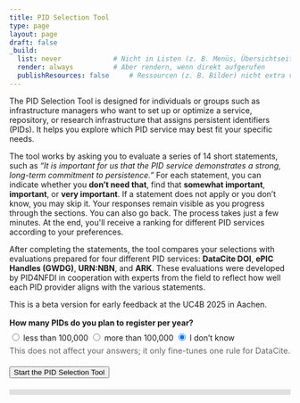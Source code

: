 ```yaml
---
title: PID Selection Tool
type: page
layout: page
draft: false
_build:
  list: never             # Nicht in Listen (z. B. Menüs, Übersichtseiten)
  render: always          # Aber rendern, wenn direkt aufgerufen
  publishResources: false     # Ressourcen (z. B. Bilder) nicht extra verlinken
---
```


<!-- Load the tool's styles and scripts -->
<div id="pidtool-container">
  <script src="/pidtool/script.js"></script>
  <link rel="stylesheet" href="/pidtool/style.css">
</div>

<!-- Initial intro and entity selection page -->
<div id="section-intro">
  <div id="pidtool-intro">
    <p>
The PID Selection Tool is designed for individuals or groups such as infrastructure managers who want to set up or optimize a service, repository, or research infrastructure that assigns persistent identifiers (PIDs). It helps you explore which PID service may best fit your specific needs.
</p>

<p>
The tool works by asking you to evaluate a series of 14 short statements, such as <em>“It is important for us that the PID service demonstrates a strong, long-term commitment to persistence.”</em> For each statement, you can indicate whether you <strong>don’t need that</strong>, find that <strong>somewhat important</strong>, <strong>important</strong>, or <strong>very important</strong>. If a statement does not apply or you don’t know, you may skip it. Your responses remain visible as you progress through the sections. You can also go back. The process takes just a few minutes. At the end, you'll receive a ranking for different PID services according to your preferences.
</p>

<p>
After completing the statements, the tool compares your selections with evaluations prepared for four different PID services: <strong>DataCite DOI</strong>, <strong>ePIC Handles (GWDG)</strong>, <strong>URN:NBN</strong>, and <strong>ARK</strong>. These evaluations were developed by PID4NFDI in cooperation with experts from the field to reflect how well each PID provider aligns with the various statements.
</p>

<p>
This is a beta version for early feedback at the UC4B 2025 in Aachen.
</p>


  </div>

<!-- PID volume pre-question (no scoring; just a switch used later in JS) -->
<div id="pid-volume-block" class="question" style="margin: 1rem 0 1.25rem 0;">
  <label><strong>How many PIDs do you plan to register per year?</strong></label>
  <div class="likert" style="margin-top: .5rem;">
    <label>
      <input type="radio" name="pid-volume" value="lt100k">
      less than 100,000
    </label>
    <label>
      <input type="radio" name="pid-volume" value="gt100k">
      more than 100,000
    </label>
    <label>
      <input type="radio" name="pid-volume" value="unknown" checked>
      I don’t know
    </label>
  </div>
  <p style="font-size:.9rem;color:#666;margin:.4rem 0 0;">
    This does not affect your answers; it only fine-tunes one rule for DataCite.
  </p>
</div>

  
<!-- taken out for the moment - might come in later again
  <div id="entity-selection">
    <h2>I want a PID for:</h2>
    <label><input type="checkbox" value="research data"> Research data (datasets)</label><br>
    <label><input type="checkbox" value="text"> Texts (articles, books, reports, etc.)</label><br>
    <label><input type="checkbox" value="ontology"> Ontologies, vocabularies, standards</label><br>
    <label><input type="checkbox" value="granular"> Granular dataset parts (e.g., annotations)</label><br>
    <label><input type="checkbox" value="physical"> Physical objects (artefacts, samples)</label><br>
    <label><input type="checkbox" value="instruments"> Instruments or hardware</label><br>
    <label><input type="checkbox" value="software"> Software</label><br><br>
  </div>
-->
  <button onclick="startTool()">Start the PID Selection Tool</button>
</div>

<!-- Progress bar -->
<div class="progress-container" style="background-color: #e0e0e0; height: 10px; width: 100%; margin: 20px 0;">
  <div id="progress-bar" style="height: 10px; background-color: #4caf50; width: 0%;"></div>
</div>

<!-- Main question container -->
<div id="question-container" style="display:none;"></div>

<!-- Results display -->
<div id="section-results" style="display:none;">
  <h2>Results</h2>
  <div id="results"></div>
</div>
